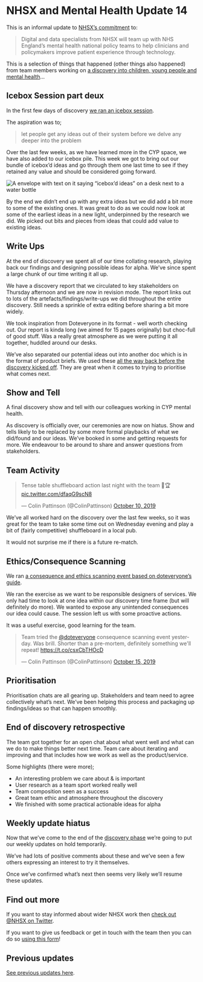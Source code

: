 # NHSX and Mental Health Update 14

This is an informal update to [NHSX’s commitment](https://www.gov.uk/government/news/nhsx-digital-experts-will-be-part-of-cancer-and-mental-health-teams) to:
> Digital and data specialists from NHSX will team up with NHS England’s mental health national policy teams to help clinicians and policymakers improve patient experience through technology.

This is a selection of things that happened (other things also happened) from team members working on [a discovery into children, young people and mental health](https://nhsx.github.io/Mental-Health/0/)...

## Icebox Session part deux
In the first few days of discovery [we ran an icebox session](https://nhsx.github.io/Mental-Health/5/).

The aspiration was to;
> let people get any ideas out of their system before we delve any deeper into the problem

Over the last few weeks, as we have learned more in the CYP space, we have also added to our icebox pile. This week we got to bring out our bundle of icebox’d ideas and go through them one last time to see if they retained any value and should be considered going forward.

![A envelope with text on it saying “icebox’d ideas” on a desk next to a water bottle](https://raw.githubusercontent.com/nhsx/Mental-Health/master/images/Icebox%20ideas.jpg)

By the end we didn’t end up with any extra ideas but we did add a bit more to some of the existing ones. It was great to do as we could now look at some of the earliest ideas in a new light, underpinned by the research we did. We picked out bits and pieces from ideas that could add value to existing ideas.

## Write Ups
At the end of discovery we spent all of our time collating research, playing back our findings and designing possible ideas for alpha. We’ve since spent a large chunk of our time writing it all up.

We have a discovery report that we circulated to key stakeholders on Thursday afternoon and we are now in revision mode. The report links out to lots of the artefacts/findings/write-ups we did throughout the entire discovery. Still needs a sprinkle of extra editing before sharing a bit more widely.

We took inspiration from Doteveryone in its format - well worth checking out. Our report is kinda long (we aimed for 15 pages originally) but choc-full of good stuff. Was a really great atmosphere as we were putting it all together, huddled around our desks.

We’ve also separated our potential ideas out into another doc which is in the format of product briefs. We used these [all the way back before the discovery kicked off](https://nhsx.github.io/Mental-Health/2/). They are great when it comes to trying to prioritise what comes next.

## Show and Tell
A final discovery show and tell with our colleagues working in CYP mental health.

As discovery is officially over, our ceremonies are now on hiatus. Show and tells likely to be replaced by some more formal playbacks of what we did/found and our ideas. We’ve booked in some and getting requests for more. We endeavour to be around to share and answer questions from stakeholders.

## Team Activity
<blockquote class="twitter-tweet"><p lang="en" dir="ltr">Tense table shuffleboard action last night with the team 🥌🏆 <a href="https://t.co/dfaqG9scN8">pic.twitter.com/dfaqG9scN8</a></p>&mdash; Colin Pattinson (@ColinPattinson) <a href="https://twitter.com/ColinPattinson/status/1182219316122521601?ref_src=twsrc%5Etfw">October 10, 2019</a></blockquote> <script async src="https://platform.twitter.com/widgets.js" charset="utf-8"></script>

We’ve all worked hard on the discovery over the last few weeks, so it was great for the team to take some time out on Wednesday evening and play a bit of (fairly competitive) shuffleboard in a local pub.

It would not surprise me if there is a future re-match.

## Ethics/Consequence Scanning
We ran [a consequence and ethics scanning event based on doteveryone’s guide](https://doteveryone.org.uk/project/consequence-scanning/). 

We ran the exercise as we want to be responsible designers of services. We only had time to look at one idea within our discovery time frame (but will definitely do more). We wanted to expose any unintended consequences our idea could cause. The session left us with some proactive actions.

It was a useful exercise, good learning for the team.
<blockquote class="twitter-tweet"><p lang="en" dir="ltr">Team tried the <a href="https://twitter.com/doteveryone?ref_src=twsrc%5Etfw">@doteveryone</a> consequence scanning event yesterday. Was brill. Shorter than a pre-mortem, definitely something we&#39;ll repeat! <a href="https://t.co/csxCbTHOcD">https://t.co/csxCbTHOcD</a></p>&mdash; Colin Pattinson (@ColinPattinson) <a href="https://twitter.com/ColinPattinson/status/1184033517833019392?ref_src=twsrc%5Etfw">October 15, 2019</a></blockquote> <script async src="https://platform.twitter.com/widgets.js" charset="utf-8"></script> 

## Prioritisation
Prioritisation chats are all gearing up. Stakeholders and team need to agree collectively what’s next. We’ve been helping this process and packaging up findings/ideas so that can happen smoothly. 

## End of discovery retrospective
The team got together for an open chat about what went well and what can we do to make things better next time. Team care about iterating and improving and that includes how we work as well as the product/service.

Some highlights (there were more);
- An interesting problem we care about & is important
- User research as a team sport worked really well
- Team composition seen as a success
- Great team ethic and atmosphere throughout the discovery
- We finished with some practical actionable ideas for alpha

## Weekly update hiatus
Now that we’ve come to the end of the [discovery phase](https://www.gov.uk/service-manual/agile-delivery/how-the-discovery-phase-works) we’re going to put our weekly updates on hold temporarily.

We’ve had lots of positive comments about these and we’ve seen a few others expressing an interest to try it themselves.

Once we’ve confirmed what’s next then seems very likely we’ll resume these updates.

## Find out more
If you want to stay informed about wider NHSX work then [check out @NHSX on Twitter](https://twitter.com/nhsx?lang=en).

If you want to give us feedback or get in touch with the team then you can do so [using this form](https://docs.google.com/forms/d/e/1FAIpQLScR8Glu3ja-BC4UD8Xfu_wAbtHO4Wm67S45RKe0F_Vob5URag/viewform?usp=sf_link)!

## Previous updates
[See previous updates here](https://nhsx.github.io/Mental-Health/).
